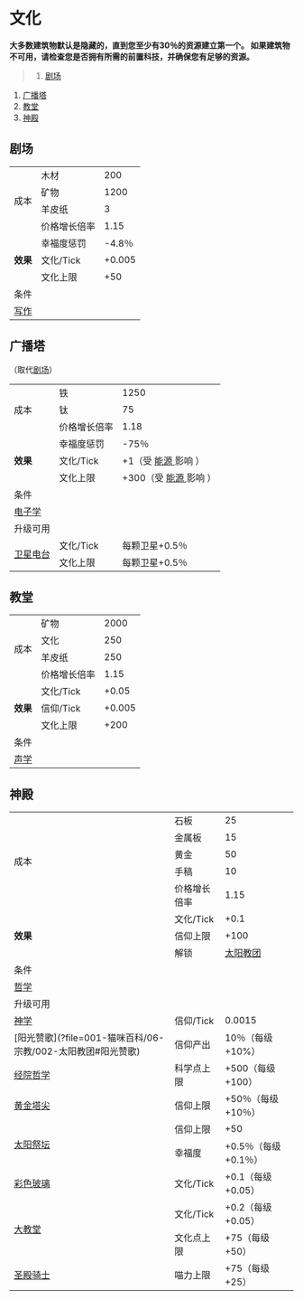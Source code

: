 # 文化
**大多数建筑物默认是隐藏的，直到您至少有30％的资源建立第一个。 如果建筑物不可用，请检查您是否拥有所需的前置科技，并确保您有足够的资源。**

>1. [剧场](#剧场 "剧场")
1. [广播塔](#广播塔 "广播塔")
1. [教堂](#教堂 "教堂")
1. [神殿](#神殿 "神殿")


## 剧场
<table class="wikitable">
	<tbody>
		<tr>
			<td rowspan="4" class="em">
							成本
			</td>
			<td>
							木材
			</td>
			<td>
							200
			</td>
		</tr>
		<tr>
			<td>
						矿物
			</td>
			<td>
						1200
			</td>
		</tr>
		<tr>
			<td>
						羊皮纸
			</td>
			<td>
						3
			</td>
		</tr>
		<tr>
			<td>
						价格增长倍率
			</td>
			<td>
						1.15
			</td>
		</tr>
		<tr>
			<td rowspan="3">
				<strong>
							效果
				</strong>
			</td>
			<td>
						幸福度惩罚
			</td>
			<td>
						-4.8％
			</td>
		</tr>
		<tr>
			<td>
						文化/Tick
			</td>
			<td>
						+0.005
			</td>
		</tr>
		<tr>
			<td>
						文化上限
			</td>
			<td>
						+50
			</td>
		</tr>
		<tr>
			<td colspan="3" class="em">
						条件
			</td>
		</tr>
		<tr>
			<td colspan="3">
				<a href="?file=001-猫咪百科/03-科学/01-科学#写作">
							写作
				</a>
			</td>
		</tr>
	</tbody>
</table>

## 广播塔
（取代<a href="?file=001-猫咪百科/01-建筑物/07-文化建筑#剧场">剧场</a>）
<table class="wikitable">
	<tbody>
		<tr>
			<td rowspan="3" class="em">
							成本
			</td>
			<td>
							铁
			</td>
			<td>
							1250
			</td>
		</tr>
		<tr>
			<td>
						钛
			</td>
			<td>
						75
			</td>
		</tr>
		<tr>
			<td>
						价格增长倍率
			</td>
			<td>
						1.18
			</td>
		</tr>
		<tr>
			<td rowspan="3">
				<strong>
							效果
				</strong>
			</td>
			<td>
						幸福度惩罚
			</td>
			<td>
						-75％
			</td>
		</tr>
		<tr>
			<td>
						文化/Tick
			</td>
			<td>
						+1（受
				<a href="?file=003-资源大全/17-能源#能源">
							能源
				</a>
						影响
						）
			</td>
		</tr>
		<tr>
			<td>
						文化上限
			</td>
			<td>
						+300（受
				<a href="?file=003-资源大全/17-能源#能源">
							能源
				</a>
						影响
						）
			</td>
		</tr>
		<tr>
			<td colspan="3" class="em">
						条件
			</td>
		</tr>
		<tr>
			<td colspan="3">
				<a href="?file=001-猫咪百科/03-科学/01-科学#电子学">
							电子学
				</a>
			</td>
		</tr>
		<tr>
			<td colspan="3" class="em">
						升级可用
			</td>
		</tr>
		<tr>
			<td rowspan="2">
				<a href="?file=001-猫咪百科/04-工坊/01-升级#卫星电台">
							卫星电台
				</a>
			</td>
			<td>
						文化/Tick
			</td>
			<td>
						每颗卫星+0.5％
			</td>
		</tr>
		<tr>
			<td>
						文化上限
			</td>
			<td>
						每颗卫星+0.5％
			</td>
		</tr>
	</tbody>
</table>

## 教堂
<table class="wikitable">
	<tbody>
		<tr>
			<td rowspan="4" class="em">
							成本
			</td>
			<td>
							矿物
			</td>
			<td>
							2000
			</td>
		</tr>
		<tr>
			<td>
						文化
			</td>
			<td>
						250
			</td>
		</tr>
		<tr>
			<td>
						羊皮纸
			</td>
			<td>
						250
			</td>
		</tr>
		<tr>
			<td>
						价格增长倍率
			</td>
			<td>
						1.15
			</td>
		</tr>
		<tr>
			<td rowspan="3">
				<strong>
							效果
				</strong>
			</td>
			<td>
						文化/Tick
			</td>
			<td>
						+0.05
			</td>
		</tr>
		<tr>
			<td>
						信仰/Tick
			</td>
			<td>
						+0.005
			</td>
		</tr>
		<tr>
			<td>
						文化上限
			</td>
			<td>
						+200
			</td>
		</tr>
		<tr>
			<td colspan="3" class="em">
						条件
			</td>
		</tr>
		<tr>
			<td colspan="3">
				<a href="?file=001-猫咪百科/03-科学/01-科学#声学">
							声学
				</a>
			</td>
		</tr>
	</tbody>
</table>

## 神殿
<table class="wikitable">
	<tbody>
		<tr>
			<td rowspan="5" class="em">
							成本
			</td>
			<td>
							石板
			</td>
			<td>
							25
			</td>
		</tr>
		<tr>
			<td>
						金属板
			</td>
			<td>
						15
			</td>
		</tr>
		<tr>
			<td>
						黄金
			</td>
			<td>
						50
			</td>
		</tr>
		<tr>
			<td>
						手稿
			</td>
			<td>
						10
			</td>
		</tr>
		<tr>
			<td>
						价格增长倍率
			</td>
			<td>
						1.15
			</td>
		</tr>
		<tr>
			<td rowspan="3">
				<strong>
							效果
				</strong>
			</td>
			<td>
						文化/Tick
			</td>
			<td>
						+0.1
			</td>
		</tr>
		<tr>
			<td>
						信仰上限
			</td>
			<td>
						+100
			</td>
		</tr>
		<tr>
			<td>
						解锁
			</td>
			<td>
				<a href="?file=001-猫咪百科/06-宗教/002-太阳教团">
							太阳教团
				</a>
			</td>
		</tr>
		<tr>
			<td colspan="3" class="em">
						条件
			</td>
		</tr>
		<tr>
			<td colspan="3">
				<a href="?file=001-猫咪百科/03-科学/01-科学#哲学">
							哲学
				</a>
			</td>
		</tr>
		<tr>
			<td colspan="3" class="em">
						升级可用
			</td>
		</tr>
		<tr>
			<td>
				<a href="?file=001-猫咪百科/03-科学/01-科学#神学">
							神学
				</a>
			</td>
			<td>
						信仰/Tick
			</td>
			<td>
						0.0015
			</td>
		</tr>
		<tr>
		<td>
		[阳光赞歌](?file=001-猫咪百科/06-宗教/002-太阳教团#阳光赞歌)
		</td>
		<td>
		信仰产出
		</td>
		<td>
		10％（每级+10%）
		</td>
		</tr>
		<tr>
			<td>
				<a href="?file=001-猫咪百科/06-宗教/002-太阳教团#经院哲学">
							经院哲学
				</a>
			</td>
			<td>
						科学点上限
			</td>
			<td>
						+500（每级+100）
			</td>
		</tr>
		<tr>
			<td>
				<a href="?file=001-猫咪百科/06-宗教/002-太阳教团#黄金塔尖">
							黄金塔尖
				</a>
			</td>
			<td>
						信仰上限
			</td>
			<td>
						+50％（每级+10％）
			</td>
		</tr>
		<tr>
			<td rowspan="2">
				<a href="?file=001-猫咪百科/06-宗教/002-太阳教团#太阳祭坛">
							太阳祭坛
				</a>
			</td>
			<td>
						信仰上限
			</td>
			<td>
						+50
			</td>
		</tr>
		<tr>
			<td>
						幸福度
			</td>
			<td>
						+0.5％（每级+0.1％）
			</td>
		</tr>
		<tr>
			<td>
				<a href="?file=001-猫咪百科/06-宗教/002-太阳教团#彩色玻璃">
							彩色玻璃
				</a>
			</td>
			<td>
						文化/Tick
			</td>
			<td>
						+0.1（每级+0.05）
			</td>
		</tr>
		<tr>
			<td rowspan="2">
				<a href="?file=001-猫咪百科/06-宗教/002-太阳教团#大教堂">
							大教堂
				</a>
			</td>
			<td>
						文化/Tick
			</td>
			<td>
						+0.2（每级+0.05）
			</td>
		</tr>
		<tr>
			<td>
						文化点上限
			</td>
			<td>
						+75（每级+50）
			</td>
		</tr>
		<tr>
			<td>
				<a href="?file=001-猫咪百科/06-宗教/002-太阳教团#圣殿骑士">
							圣殿骑士
				</a>
			</td>
			<td>
						喵力上限
			</td>
			<td>
						+75（每级+25）
			</td>
		</tr>
	</tbody>
</table>
